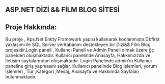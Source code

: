 ASP.NET DİZİ && FİLM BLOG SİTESİ
---------------------------------
Proje Hakkında:
--------------------------------
Bu proje , Aps.Net Entity Framework yapısı kullanarak kodlanmıştır.Dbfirst yaklaşımı ile SQL Server veritabanını destekleyen bir Dizi&& Film Blog projesidir.Login paneli , Kullancı Paneli ve Admin Paneli olmak üzere ğç panelden oluşmaktadır. Kullancı panelinde Anasayfa, Hakkımızzda ve İletişim sayfalarından oluşmaktadır. 
Login Panelinde admin'in Kullanıcı paneline giriş yapmasını sağlar. Kullanıcı panelinde Blog işlemleri, yorum işlemleri , Tür ,Kategori ,Mesaj, Anasayfa ve Hakkımda Sayfaları bulunmaktadır.
